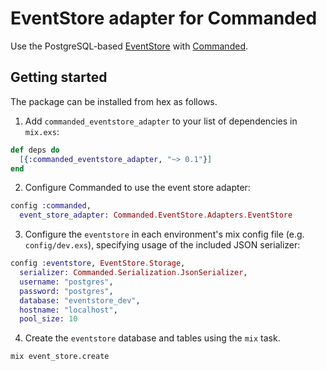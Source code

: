 # EventStore adapter for Commanded

Use the PostgreSQL-based [EventStore](https://github.com/slashdotdash/eventstore) with [Commanded](https://travis-ci.org/slashdotdash/commanded).

## Getting started

The package can be installed from hex as follows.

  1. Add `commanded_eventstore_adapter` to your list of dependencies in `mix.exs`:

```elixir
def deps do
  [{:commanded_eventstore_adapter, "~> 0.1"}]
end
```

  2. Configure Commanded to use the event store adapter:

```elixir
config :commanded,
  event_store_adapter: Commanded.EventStore.Adapters.EventStore
```

  3. Configure the `eventstore` in each environment's mix config file (e.g. `config/dev.exs`), specifying usage of the included JSON serializer:

```elixir
config :eventstore, EventStore.Storage,
  serializer: Commanded.Serialization.JsonSerializer,
  username: "postgres",
  password: "postgres",
  database: "eventstore_dev",
  hostname: "localhost",
  pool_size: 10
```

  4. Create the `eventstore` database and tables using the `mix` task.

```
mix event_store.create
```

